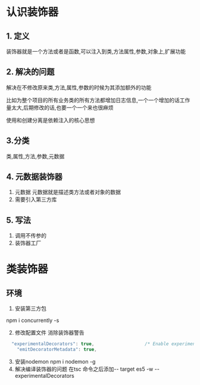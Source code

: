 # 认识装饰器
## 1. 定义 
装饰器就是一个方法或者是函数,可以注入到类,方法属性,参数,对象上,扩展功能 
## 2. 解决的问题
解决在不修改原来类,方法,属性,参数的时候为其添加额外的功能

比如为整个项目的所有业务类的所有方法都增加日志信息,一个一个增加的话工作量太大,后期修改的话,也要一个一个来也很麻烦

使用和创建分离是依赖注入的核心思想

## 3.分类
类,属性,方法,参数,元数据

## 4. 元数据装饰器

1. 元数据
元数据就是描述类方法或者对象的数据
2. 需要引入第三方库

## 5. 写法

1. 调用不传参的
2. 装饰器工厂


# 类装饰器

## 环境
1. 安装第三方包

npm i concurrently -s

2.  修改配置文件
消除装饰器警告
```ts
  "experimentalDecorators": true,                   /* Enable experimental support for legacy experimental decorators. */
    "emitDecoratorMetadata": true,  
```
3. 安装nodemon
    npm i nodemon -g
4. 解决编译装饰器的问题
    在tsc 命令之后添加-- target es5 -w --experimentalDecorators 
